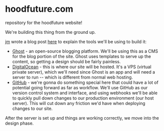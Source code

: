 # hoodfuture.com
repository for the hoodfuture website!

We're building this thing from the ground up.

[jm](http://github.com/jermainemontiel) wrote a blog post [here](http://www.jermaine.fyi/posts/2016/09/the-tools) to explain the tools we'll be using to build it:

 - [Ghost](http://ghost.org) - an open-source blogging platform. We'll be using this as a CMS for the blog portion of the site. Ghost uses templates to serve up the content, so getting a design should be fairly painless.
 - [DigitalOcean](http://digitalocean.com) - this is where our site will be hosted. It's a VPS (virtual private server), which we'll need since Ghost is an app and will need a server to run -- which is different from normal web hosting.
 - [GitHub](http://github.com) - we're gonna do something special here that could have a lot of potential going forward as far as workflow. We'll use GitHub as our version control system and interface, and using webhooks we'll be able to quickly pull down changes to our production environment (our host server). This will cut down any friction we'd have when deploying changes to our site. 
 
After the server is set up and things are working correctly, we move into the design phase.
